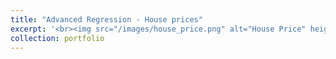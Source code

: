 ```yaml
---
title: "Advanced Regression - House prices"
excerpt: '<br><img src="/images/house_price.png" alt="House Price" height="300"  width="300">'
collection: portfolio
---
```



<!-- This is an item in your portfolio. It can be have images or nice text. If you name the file .md, it will be parsed as markdown. If you name the file .html, it will be parsed as HTML.  -->
